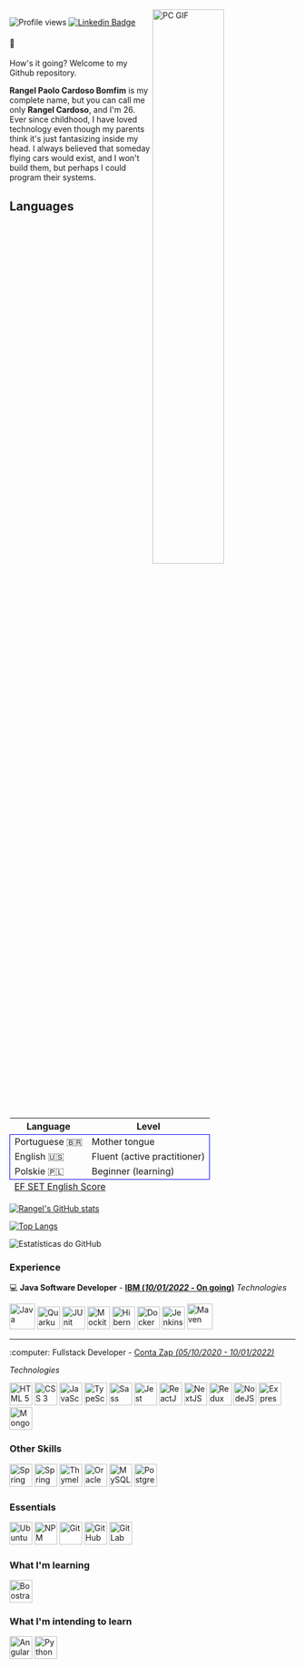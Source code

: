 <div>
<img align="right" alt="PC GIF" src="https://blog.imarticus.org/wp-content/uploads/2021/12/bwgg.gif" width = "50%" />
</div>

![Profile views](https://gpvc.arturio.dev/rangel20)
[![Linkedin Badge](https://img.shields.io/badge/-LinkedIn-0A66C2?style=flat-square&logo=Linkedin&logoColor=white&link=https://www.linkedin.com/in/rangelcardoso/)](https://www.linkedin.com/in/rangelcardoso/)

#### 👋
How's it going? Welcome to my Github repository.

<strong>Rangel Paolo Cardoso Bomfim</strong> is my complete name, but you can call me only <strong>Rangel Cardoso</strong>, and I'm 26. Ever since childhood, I have loved technology even though my parents think it's just fantasizing inside my head. I always believed that someday flying cars would exist, and I won't build them, but perhaps I could program their systems.

## Languages
<table>
  <thead>
    <tr>
      <th>Language</th>
      <th>Level</th>
    </tr>
  </thead>
  <tbody style="border: 1px solid blue">
    <tr>
      <td>Portuguese 🇧🇷</td>
      <td>Mother tongue</td>
    </tr>
    <tr>
      <td>English 🇺🇸</td>
      <td>Fluent (active practitioner)</td>
    </tr>
    <tr>
      <td>Polskie 🇵🇱</td>
      <td>Beginner (learning)</td>
    </tr>
  </tbody>
  <tfoot>
    <tr style="text-align: left;">
      <td colspan="2">
        <a href="https://www.efset.org/cert/4Fw5zc" target="_blank">
          EF SET English Score
        </a>
      </td>
    </tr>
  </tfoot>
</table>


[![Rangel's GitHub stats](https://github-profile-summary-cards.vercel.app/api/cards/profile-details?username=rangel20&theme=2077)](https://github.com/vn7n24fzkq/github-profile-summary-cards)

[![Top Langs](https://github-readme-stats.vercel.app/api/top-langs/?username=rangel20&theme=dark)](https://github.com/anuraghazra/github-readme-stats)

![Estatísticas do GitHub](https://github-readme-stats.vercel.app/api?username=rangel20&show_icons=true&theme=dark&include_all_commits=true&count_private=true)

### Experience
:computer: <strong>Java Software Developer</strong> - <strong><a href="https://www.ibm.com/">IBM (<em>10/01/2022 - </em>On going)</a></strong>
<em>Technologies</em>
<div>
  <img title="Java" src="https://cdn.jsdelivr.net/gh/devicons/devicon/icons/java/java-original.svg" alt="Java" width="45" height="45" />

  <img title="Quarkus" src="https://www.svgviewer.dev/static-svgs/14409/quarkus-icon.svg" alt="Quarkus" width="40" height="40" />

  <img title="JUnit" src="https://avatars.githubusercontent.com/u/874086?v=4&s=400" alt="JUnit" width="40" height="40" />

  <img title="Mockito" src="https://www.saashub.com/images/app/service_logos/65/d7a37ef7f17b/large.png" alt="Mockito" width="40" height="40" />

  <img title="Hibernate" src="https://hibernate.org/images/hibernate_icon_whitebkg.svg" alt="Hibernate" width="40" height="40" />

  <img title="Docker" src="https://cdn.jsdelivr.net/gh/devicons/devicon/icons/docker/docker-original-wordmark.svg" alt="Docker" width="40" height="40" />

  <img title="Jenkins" src="https://cdn.jsdelivr.net/gh/devicons/devicon/icons/jenkins/jenkins-original.svg" alt="Jenkins" width="40" height="40" />

  <img title="Maven" style="background-color:white;" src="https://www.svgrepo.com/show/354051/maven.svg" alt="Maven" width="45" height="45" /> 
</div>
<hr>
:computer: Fullstack Developer - <a href="https://contazap.com.br/">Conta Zap <em>(05/10/2020 - 10/01/2022)</em></a>

<em>Technologies</em>
<div>
  <img title="HTML5" src="https://cdn.jsdelivr.net/gh/devicons/devicon/icons/html5/html5-original.svg" alt="HTML 5" width="40" height="40" />

  <img title="CSS3" src="https://cdn.jsdelivr.net/gh/devicons/devicon/icons/css3/css3-original.svg" alt="CSS 3" width="40" height="40" />
  
  <img title="JavaScript" src="https://cdn.jsdelivr.net/gh/devicons/devicon/icons/javascript/javascript-original.svg" alt="JavaScript" width="40" height="40" />

  <img title="TypeScript" src="https://cdn.jsdelivr.net/gh/devicons/devicon/icons/typescript/typescript-original.svg" alt="TypeScript" width="40" height="40" />
          
  <img title="Sass" src="https://cdn.jsdelivr.net/gh/devicons/devicon/icons/sass/sass-original.svg" alt="Sass" width="40" height="40" />
  
  <img title="Jest" src="https://cdn.jsdelivr.net/gh/devicons/devicon/icons/jest/jest-plain.svg" alt="Jest" width="40" height="40" />
          
  <img title="ReactJS" src="https://cdn.jsdelivr.net/gh/devicons/devicon/icons/react/react-original-wordmark.svg" alt="ReactJS" width="40" height="40" />
          
  <img title="NextJS" style="background-color:white;" src="https://cdn.jsdelivr.net/gh/devicons/devicon/icons/nextjs/nextjs-line.svg" alt="NextJS" width="40" height="40" />
          
  <img title="Redux" src="https://cdn.jsdelivr.net/gh/devicons/devicon/icons/redux/redux-original.svg" alt="Redux" width="40" height="40" />

  <img title="NodeJS" src="https://cdn.jsdelivr.net/gh/devicons/devicon/icons/nodejs/nodejs-original.svg" alt="NodeJS" width="40" height="40" />

  <img title="Express" style="background-color:white;" src="https://cdn.jsdelivr.net/gh/devicons/devicon/icons/express/express-original-wordmark.svg" alt="Express" width="40" height="40" />

  <img title="MongoDB" src="https://cdn.jsdelivr.net/gh/devicons/devicon/icons/mongodb/mongodb-original-wordmark.svg" alt="MongoDB" width="40" height="40" />
</div>

### Other Skills
<div align="left">
  <img title="Spring Framework" src="https://cdn.jsdelivr.net/gh/devicons/devicon/icons/spring/spring-original.svg" alt="Spring Framework" width="40" height="40" />

  <img title="Spring Boot" src="https://subshell.com/logos/spring-boot-logo100~1x1small.1643731529156.jpg" alt="Spring Boot" width="40" height="40" />

  <img title="Thymeleaf" src="https://www.thymeleaf.org/images/thymeleaf.png" alt="Thymeleaf" width="40" height="40" />

  <img title="Oracle" src="https://cdn.jsdelivr.net/gh/devicons/devicon/icons/oracle/oracle-original.svg" alt="Oracle Database" width="40" height="40" />

  <img title="MySQL" src="https://cdn.jsdelivr.net/gh/devicons/devicon/icons/mysql/mysql-original-wordmark.svg" alt="MySQL" width="40" height="40" />

  <img title="PostgreSQL" src="https://cdn.jsdelivr.net/gh/devicons/devicon/icons/postgresql/postgresql-original-wordmark.svg" alt="PostgreSQL" width="40" height="40" />
</div>

### Essentials
<div align="left">  
  <img title="Ubuntu" src="https://cdn.jsdelivr.net/gh/devicons/devicon/icons/ubuntu/ubuntu-plain-wordmark.svg" alt="Ubuntu" width="40" height="40" />
  
  <img title="NPM" style="background-color:white;" src="https://cdn.jsdelivr.net/gh/devicons/devicon/icons/npm/npm-original-wordmark.svg" alt="NPM" width="40" height="40" />
  
  <img title="Git" style="background-color:white;" src="https://cdn.jsdelivr.net/gh/devicons/devicon/icons/git/git-original-wordmark.svg" alt="Git" width="40" height="40" />

  <img title="GitHub" style="background-color:white;" src="https://cdn.jsdelivr.net/gh/devicons/devicon/icons/github/github-original-wordmark.svg" alt="GitHub" width="40" height="40" />

  <img title="GitLab" src="https://cdn.jsdelivr.net/gh/devicons/devicon/icons/gitlab/gitlab-original-wordmark.svg" alt="GitLab" width="40" height="40" />
</div>

### What I'm learning
<img title="Boostrap" src="https://cdn.jsdelivr.net/gh/devicons/devicon/icons/bootstrap/bootstrap-original-wordmark.svg" alt="Boostrap" width="40" height="40" />

### What I'm intending to learn
<div align="left">          
  <img title="Angular" src="https://cdn.jsdelivr.net/gh/devicons/devicon/icons/angularjs/angularjs-original.svg" alt="Angular" width="40" height="40" />
  
  <img title="Python" src="https://cdn.jsdelivr.net/gh/devicons/devicon/icons/python/python-original-wordmark.svg" alt="Python" width="40" height="40" />
</div>
